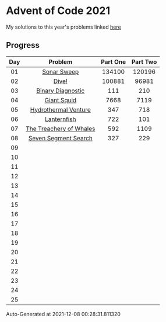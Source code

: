 # Advent of Code 2021

My solutions to this year's problems linked [here](https://adventofcode.com/2021)

## Progress

Day | Problem                                                             | Part One   | Part Two   | 
:-: | :-----------------------------------------------------------------: | :--------: | :--------: | 
01  | [Sonar Sweep](https://adventofcode.com/2021/day/1)                  | 134100     | 120196     | 
02  | [Dive!](https://adventofcode.com/2021/day/2)                        | 100881     | 96981      | 
03  | [Binary Diagnostic](https://adventofcode.com/2021/day/3)            | 111        | 210        | 
04  | [Giant Squid](https://adventofcode.com/2021/day/4)                  | 7668       | 7119       | 
05  | [Hydrothermal Venture](https://adventofcode.com/2021/day/5)         | 347        | 718        | 
06  | [Lanternfish](https://adventofcode.com/2021/day/6)                  | 722        | 101        | 
07  | [The Treachery of Whales](https://adventofcode.com/2021/day/7)      | 592        | 1109       | 
08  | [Seven Segment Search](https://adventofcode.com/2021/day/8)         | 327        | 229        | 
09  | [](https://adventofcode.com/2021/day/9)                             |            |            | 
10  | [](https://adventofcode.com/2021/day/10)                            |            |            | 
11  | [](https://adventofcode.com/2021/day/11)                            |            |            | 
12  | [](https://adventofcode.com/2021/day/12)                            |            |            | 
13  | [](https://adventofcode.com/2021/day/13)                            |            |            | 
14  | [](https://adventofcode.com/2021/day/14)                            |            |            | 
15  | [](https://adventofcode.com/2021/day/15)                            |            |            | 
16  | [](https://adventofcode.com/2021/day/16)                            |            |            | 
17  | [](https://adventofcode.com/2021/day/17)                            |            |            | 
18  | [](https://adventofcode.com/2021/day/18)                            |            |            | 
19  | [](https://adventofcode.com/2021/day/19)                            |            |            | 
20  | [](https://adventofcode.com/2021/day/20)                            |            |            | 
21  | [](https://adventofcode.com/2021/day/21)                            |            |            | 
22  | [](https://adventofcode.com/2021/day/22)                            |            |            | 
23  | [](https://adventofcode.com/2021/day/23)                            |            |            | 
24  | [](https://adventofcode.com/2021/day/24)                            |            |            | 
25  | [](https://adventofcode.com/2021/day/25)                            |            |            | 


Auto-Generated at 2021-12-08 00:28:31.811320